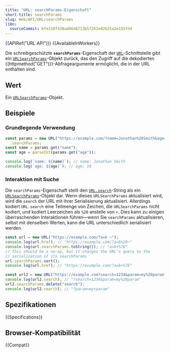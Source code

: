 ```yaml
---
title: "URL: searchParams-Eigenschaft"
short-title: searchParams
slug: Web/API/URL/searchParams
l10n:
  sourceCommit: bfe3107430ad0646713b57262e02625a2e155fd4
---
```


{{APIRef("URL API")}} {{AvailableInWorkers}}

Die schreibgeschützte **`searchParams`**-Eigenschaft der [`URL`](/de/docs/Web/API/URL)-Schnittstelle gibt ein [`URLSearchParams`](/de/docs/Web/API/URLSearchParams)-Objekt zurück, das den Zugriff auf die dekodierten {{httpmethod("GET")}}-Abfrageargumente ermöglicht, die in der URL enthalten sind.

## Wert

Ein [`URLSearchParams`](/de/docs/Web/API/URLSearchParams)-Objekt.

## Beispiele

### Grundlegende Verwendung

```js
const params = new URL("https://example.com/?name=Jonathan%20Smith&age=18")
  .searchParams;
const name = params.get("name");
const age = parseInt(params.get("age"));

console.log(`name: ${name}`); // name: Jonathan Smith
console.log(`age: ${age}`); // age: 18
```

### Interaktion mit Suche

Die `searchParams`-Eigenschaft stellt den [`URL.search`](/de/docs/Web/API/URL/search)-String als ein [`URLSearchParams`](/de/docs/Web/API/URLSearchParams)-Objekt dar. Wenn dieses `URLSearchParams` aktualisiert wird, wird die `search` der URL mit ihrer Serialisierung aktualisiert. Allerdings kodiert `URL.search` eine Teilmenge von Zeichen, die `URLSearchParams` nicht kodiert, und kodiert Leerzeichen als `%20` anstelle von `+`. Dies kann zu einigen überraschenden Interaktionen führen—wenn Sie `searchParams` aktualisieren, selbst mit denselben Werten, kann die URL unterschiedlich serialisiert werden.

```js
const url = new URL("https://example.com/?a=b ~");
console.log(url.href); // "https://example.com/?a=b%20~"
console.log(url.searchParams.toString()); // "a=b+%7E"
// This should be a no-op, but it changes the URL's query to the
// serialization of its searchParams
url.searchParams.sort();
console.log(url.href); // "https://example.com/?a=b+%7E"

const url2 = new URL("https://example.com?search=1234&param=my%20param");
console.log(url2.search); // "?search=1234&param=my%20param"
url2.searchParams.delete("search");
console.log(url2.search); // "?param=my+param"
```

## Spezifikationen

{{Specifications}}

## Browser-Kompatibilität

{{Compat}}

